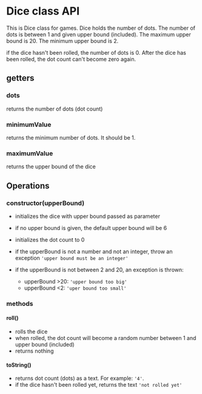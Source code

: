 # Dice class API

This is Dice class for games. Dice holds the number of dots. The number of dots is between 1 and given upper bound (included). The maximum upper bound is 20. The minimum upper bound is 2.

if the dice hasn't been rolled, the number of dots is 0. After the dice has been rolled, the dot count can't become zero again.

## getters

### **dots**

returns the number of dots (dot count)

### **minimumValue**

returns the minimum number of dots. It should be 1.

### **maximumValue**

returns the upper bound of the dice

## Operations

### **constructor(upperBound)**

-   initializes the dice with upper bound passed as parameter
-   if no upper bound is given, the default upper bound will be 6
-   initializes the dot count to 0

-   if the upperBound is not a number and not an integer, throw an exception
`'upper bound must be an integer'`

-   if the upperBound is not between 2 and 20, an exception is thrown:
    -   upperBound >20: `'upper bound too big'`
    -   upperBound <2: `'uper bound too small'`

### methods

#### **roll()**
-   rolls the dice
-   when rolled, the dot count will become a random number between 1 and upper bound (included)
-   returns nothing

#### **toString()**
-   returns dot count (dots) as a text. For example: `'4'`.
-   if the dice hasn't been rolled yet, returns the text `'not rolled yet'`

